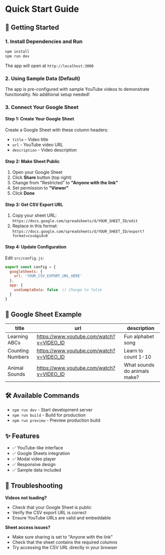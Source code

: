 # Quick Start Guide

## 🚀 Getting Started

### 1. Install Dependencies and Run
```bash
npm install
npm run dev
```

The app will open at `http://localhost:3000`

### 2. Using Sample Data (Default)
The app is pre-configured with sample YouTube videos to demonstrate functionality. No additional setup needed!

### 3. Connect Your Google Sheet

#### Step 1: Create Your Google Sheet
Create a Google Sheet with these column headers:
- `title` - Video title
- `url` - YouTube video URL  
- `description` - Video description

#### Step 2: Make Sheet Public
1. Open your Google Sheet
2. Click **Share** button (top right)
3. Change from "Restricted" to **"Anyone with the link"**
4. Set permission to **"Viewer"**
5. Click **Done**

#### Step 3: Get CSV Export URL
1. Copy your sheet URL: `https://docs.google.com/spreadsheets/d/YOUR_SHEET_ID/edit`
2. Replace in this format: `https://docs.google.com/spreadsheets/d/YOUR_SHEET_ID/export?format=csv&gid=0`

#### Step 4: Update Configuration
Edit `src/config.js`:
```javascript
export const config = {
  googleSheets: {
    url: 'YOUR_CSV_EXPORT_URL_HERE'
  },
  app: {
    useSampleData: false  // Change to false
  }
}
```

## 📝 Google Sheet Example

| title | url | description |
|-------|-----|-------------|
| Learning ABCs | https://www.youtube.com/watch?v=VIDEO_ID | Fun alphabet song |
| Counting Numbers | https://www.youtube.com/watch?v=VIDEO_ID | Learn to count 1-10 |
| Animal Sounds | https://www.youtube.com/watch?v=VIDEO_ID | What sounds do animals make? |

## 🛠️ Available Commands

- `npm run dev` - Start development server
- `npm run build` - Build for production  
- `npm run preview` - Preview production build

## ✨ Features

- ✅ YouTube-like interface
- ✅ Google Sheets integration
- ✅ Modal video player
- ✅ Responsive design
- ✅ Sample data included

## 🔧 Troubleshooting

**Videos not loading?**
- Check that your Google Sheet is public
- Verify the CSV export URL is correct
- Ensure YouTube URLs are valid and embeddable

**Sheet access issues?**
- Make sure sharing is set to "Anyone with the link"
- Check that the sheet contains the required columns
- Try accessing the CSV URL directly in your browser
